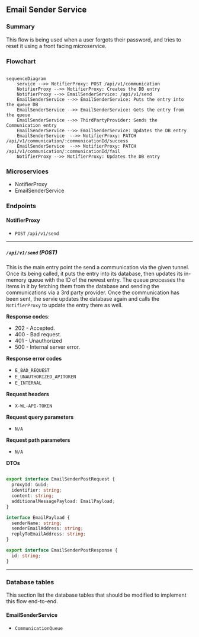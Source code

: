 ## Email Sender Service

### Summary
This flow is being used when a user forgots their password, and tries to reset it using a front facing microservice.

### Flowchart

```mermaid

sequenceDiagram
    service -->> NotifierProxy: POST /api/v1/communication
    NotifierProxy -->> NotifierProxy: Creates the DB entry
    NotifierProxy -->> EmailSenderService: /api/v1/send
    EmailSenderService -->> EmailSenderService: Puts the entry into the queue DB
    EmailSenderService -->> EmailSenderService: Gets the entry from the queue
    EmailSenderService -->> ThirdPartyProvider: Sends the Communication entry
    EmailSenderService -->> EmailSenderService: Updates the DB entry
    EmailSenderService  -->> NotifierProxy: PATCH /api/v1/communication/:communicationId/success
    EmailSenderService  -->> NotifierProxy: PATCH /api/v1/communication/:communicationId/fail
    NotifierProxy -->> NotifierProxy: Updates the DB entry

```


### Microservices
* NotifierProxy
* EmailSenderService

### Endpoints

#### NotifierProxy
* `POST` `/api/v1/send`

---

##### `/api/v1/send` (POST)
This is the main entry point the send a communication via the given tunnel. Once its being called, it puts the entry into its database, then updates its in-memory queue with the ID of the newest entry.
The queue processes the items in it by fetching them from the database and sending the communications via a 3rd party provider. Once the communication has been sent, the servie updates the database again and calls the `NotifierProxy` to update the entry there as well.

**Response codes**:
* 202 - Accepted.
* 400 - Bad request.
* 401 - Unauthorized
* 500 - Internal server error.

**Response error codes**
* `E_BAD_REQUEST`
* `E_UNAUTHORIZED_APITOKEN`
* `E_INTERNAL`

**Request headers**
* `X-WL-API-TOKEN`

**Request query parameters**
* `N/A`

**Request path parameters**
* `N/A`

**DTOs**

```ts

export interface EmailSenderPostRequest {
  proxyId: Guid;
  identifier: string;
  content: string;
  additionalMessagePayload: EmailPayload;
}

interface EmailPayload {
  senderName: string;
  senderEmailAddress: string;
  replyToEmailAddress: string;
}

export interface EmailSenderPostResponse {
  id: string;
}

```

---

### Database tables
This section list the database tables that should be modified to implement this flow end-to-end.

#### EmailSenderService
* `CommunicationQueue`
